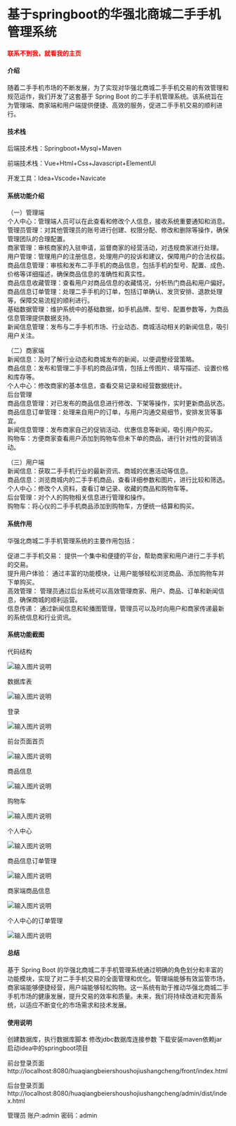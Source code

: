 # 基于springboot的华强北商城二手手机管理系统

<h4 style='color:red'>联系不到我，就看我的主页 </h4> 
 
#### 介绍

随着二手手机市场的不断发展，为了实现对华强北商城二手手机交易的有效管理和规范运作，我们开发了这套基于 Spring Boot 的二手手机管理系统。该系统旨在为管理端、商家端和用户端提供便捷、高效的服务，促进二手手机交易的顺利进行。

#### 技术栈

后端技术栈：Springboot+Mysql+Maven

前端技术栈：Vue+Html+Css+Javascript+ElementUI

开发工具：Idea+Vscode+Navicate

#### 系统功能介绍

（一）管理端    
个人中心：管理端人员可以在此查看和修改个人信息，接收系统重要通知和消息。  
管理员管理：对其他管理员的账号进行创建、权限分配、修改和删除等操作，确保管理团队的合理配置。  
商家管理：审核商家的入驻申请，监督商家的经营活动，对违规商家进行处理。  
用户管理：管理用户的注册信息，处理用户的投诉和建议，保障用户的合法权益。  
商品信息管理：审核和发布二手手机的商品信息，包括手机的型号、配置、成色、价格等详细描述，确保商品信息的准确性和真实性。  
商品信息收藏管理：查看用户对商品信息的收藏情况，分析热门商品和用户偏好。  
商品信息订单管理：处理二手手机的订单，包括订单确认、发货安排、退款处理等，保障交易流程的顺利进行。  
基础数据管理：维护系统中的基础数据，如手机品牌、型号、配置参数等，为商品信息管理提供数据支持。  
新闻信息管理：发布与二手手机市场、行业动态、商城活动相关的新闻信息，吸引用户关注。  

（二）商家端  
新闻信息：及时了解行业动态和商城发布的新闻，以便调整经营策略。  
商品信息：发布和管理二手手机的商品详情，包括上传图片、填写描述、设置价格和库存等。  
个人中心：修改商家的基本信息，查看交易记录和经营数据统计。  
后台管理  
商品信息管理：对已发布的商品信息进行修改、下架等操作，实时更新商品状态。  
商品信息订单管理：处理来自用户的订单，与用户沟通交易细节，安排发货等事宜。  
新闻信息管理：发布商家自己的促销活动、优惠信息等新闻，吸引用户购买。  
购物车：方便商家查看用户添加到购物车但未下单的商品，进行针对性的营销活动。  

（三）用户端  
新闻信息：获取二手手机行业的最新资讯、商城的优惠活动等信息。  
商品信息：浏览商城内的二手手机商品，查看详细参数和图片，进行比较和筛选。  
个人中心：修改个人资料，查看订单记录、收藏的商品和购物车等。  
后台管理：对个人的购物相关信息进行管理和操作。  
购物车：将心仪的二手手机商品添加到购物车，方便统一结算和购买。  

#### 系统作用

华强北商城二手手机管理系统的主要作用包括：  

促进二手手机交易： 提供一个集中和便捷的平台，帮助商家和用户进行二手手机的交易。  
提升用户体验： 通过丰富的功能模块，让用户能够轻松浏览商品、添加购物车并下单购买。  
高效管理： 管理员通过后台系统可以高效管理商家、用户、商品、订单和新闻信息，确保商城的顺利运营。  
信息传递： 通过新闻信息和轮播图管理，管理员可以及时向用户和商家传递最新的系统信息和行业资讯。  

#### 系统功能截图

代码结构

![输入图片说明](images/72836680c4335ad81e98c28ebcd7c07.png)

数据库表

![输入图片说明](images/de98b8df1f78fd71fd569fb95421916.png)

登录

![输入图片说明](images/23423216abd7b42504f11e6e179efc1.png)

前台页面首页

![输入图片说明](images/d1d29267bea44417c9dea9caf4a9829.png)

商品信息

![输入图片说明](images/bab49b80d86fd01fe8737d78646d7ad.png)

购物车

![输入图片说明](images/0cfdfdf310f4123146624e685f1c168.png)

个人中心

![输入图片说明](images/3ffca117f89c46487d68681b9ac9799.png)

商品信息订单管理

![输入图片说明](images/072a183980255d45dc98b3f0ab933f8.png)

商家端商品信息

![输入图片说明](images/c4383cb426c2b71fda34f18a49f6bca.png)

个人中心的订单管理

![输入图片说明](images/7e40bb17f57fa74f8c3e509b856c3ed.png)

#### 总结

基于 Spring Boot 的华强北商城二手手机管理系统通过明确的角色划分和丰富的功能模块，实现了对二手手机交易的全面管理和优化。管理端能够有效监管市场，商家端能够便捷经营，用户端能够轻松购物。这一系统有助于推动华强北商城二手手机市场的健康发展，提升交易的效率和质量。未来，我们将持续改进和完善系统，以适应不断变化的市场需求和技术发展。

#### 使用说明

创建数据库，执行数据库脚本 修改jdbc数据库连接参数 下载安装maven依赖jar 启动idea中的springboot项目

前台登录页面
http://localhost:8080/huaqiangbeiershoushojiushangcheng/front/index.html

后台登录页面
http://localhost:8080/huaqiangbeiershoushojiushangcheng/admin/dist/index.html

管理员 			账户:admin 		密码：admin
